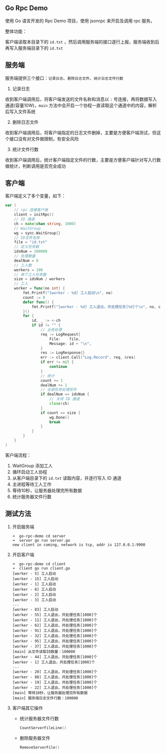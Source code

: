 ## Go Rpc Demo

使用 Go 语言开发的 Rpc Demo 项目，使用 jsonrpc 来开启及调用 rpc 服务。

整体功能：

客户端读取本目录下的 `id.txt` ，然后调用服务端的接口逐行上报，服务端收到后再写入服务端目录下的 `id.txt`

## 服务端

服务端提供三个接口：`记录日志`、`删除日志文件`、`统计日志文件行数`

1. 记录日志

收到客户端调用后，将客户端发送的文件名称和消息以 `:` 号连接，再将数据写入通道(容量10W)，`main` 方法中会开启一个协程一直读取这个通道中的内容，解析后写入文件系统

2. 删除日志文件

收到客户端调用后，将客户端指定的日志文件删掉，主要是方便客户端测试，但这个接口没有对文件做限制，有安全风险

3. 统计文件行数

收到客户端调用后，统计客户端指定文件的行数，主要是方便客户端针对写入行数做统计，判断调用是否完全成功

## 客户端

客户端定义了多个变量，如下：

```go
var (
	// rpc 连接客户端
	client = initRpc()
	// ID 通道
	ch = make(chan string, 1000)
	// WaitGroup
	wg = sync.WaitGroup{}
	// ID文件名称
	file = "id.txt"
	// 定义任务数
	idsNum = 100000
	// 处理数量
	dealNum = 0
	// 工人数
	workers = 100
	// 单个工人任务数
	size = idsNum / workers
	// 工人
	worker = func(no int) {
		fmt.Printf("[worker - %d] 工人启动\n", no)
		count := 0
		defer func() {
			fmt.Printf("[worker - %d] 工人退出，共处理任务[%d]个\n", no, count)
		}()
		for {
			id, _ := <-ch
			if id != "" {
				// 业务处理
				req := LogRequest{
					File:    file,
					Message: id + "\n",
				}
				res := LogResponse{}
				err := client.Call("Log.Record", req, &res)
				if err != nil {
					continue
				}
				// 统计
				count += 1
				dealNum += 1
				// 全部任务处理完毕
				if dealNum == idsNum {
					// 关闭 ID 通道
					close(ch)
				}
				if count == size {
					wg.Done()
					break
				}
			}
		}
	}
)
```

客户端流程：

1. WaitGroup 添加工人
2. 循环启动工人协程
3. 从客户端目录下的 `id.txt` 读取内容，并逐行写入 ID 通道
4. 主进程等待工人工作
5. 等待10秒，让服务器处理完所有数据
6. 统计服务器文件行数

## 测试方法

1. 开启服务端

   ```shell
   ➜  go-rpc-demo cd server 
   ➜  server go run server.go 
   new client in coming, network is tcp, addr is 127.0.0.1:9900
   
   ```

2. 开启客户端

   ```shell
   ➜  go-rpc-demo cd client 
   ➜  client go run client.go 
   [worker - 5] 工人启动
   [worker - 15] 工人启动
   [worker - 1] 工人启动
   [worker - 6] 工人启动
   [worker - 2] 工人启动
   [worker - 3] 工人启动
   ...
   [worker - 83] 工人启动
   [worker - 55] 工人退出，共处理任务[1000]个
   [worker - 11] 工人退出，共处理任务[1000]个
   [worker - 62] 工人退出，共处理任务[1000]个
   [worker - 91] 工人退出，共处理任务[1000]个
   [worker - 32] 工人退出，共处理任务[1000]个
   [worker - 95] 工人退出，共处理任务[1000]个
   [worker - 37] 工人退出，共处理任务[1000]个
   [main] 从文件读取ID数量：100000
   [worker - 44] 工人退出，共处理任务[1000]个
   [worker - 1] 工人退出，共处理任务[1000]个
   ...
   [worker - 20] 工人退出，共处理任务[1000]个
   [worker - 88] 工人退出，共处理任务[1000]个
   [worker - 19] 工人退出，共处理任务[1000]个
   [worker - 22] 工人退出，共处理任务[1000]个
   [main] 等待10秒，让服务器处理完所有数据
   [main] 服务端日志文件行数：100000
   ```

3. 客户端其它操作

   - 统计服务器文件行数

     ```go
     CountServerFileLine()
     ```

   - 删除服务器文件

     ```go
     RemoveServerFile()
     ```